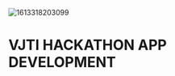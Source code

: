 

![1613318203099](https://user-images.githubusercontent.com/85386116/217825980-4bd2694c-e5bb-4d3d-b4da-f900eea390fa.png)

# VJTI HACKATHON APP DEVELOPMENT
